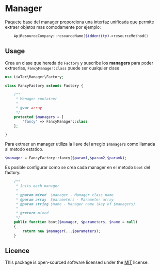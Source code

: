 # Manager
Paquete base del manager proporciona una interfaz unificada que permite extraer objetos mas comodamente por ejemplo:
```php
    ApiResourceCompany::resourceName($iddentity)->resourceMethod()
```
## Usage
Crea un clase que hereda de `Factory` y suscribe los **managers** para poder extraerlas, `FancyManager:class` puede ser cualquier clase
```php
use LiaTec\Manager\Factory;

class FancyFactory extends Factory {

    /**
     * Manager container
     *
     * @var array
     */
    protected $managers = [
        'fancy' => FancyManager::class
    ];

}
```
Para extraer un manager utiliza la llave del arreglo `$managers` como llamada al metodo estatico.
```php
$manager = FancyFactory::fancy($param1,$param2,$paramN);
```

Es posible configurar como se crea cada manager en el metodo `boot` del factory.
```php
    /**
     * Inits each manager
     *
     * @param mixed  $manager - Manager class name
     * @param array  $parameters - Parameter array
     * @param string $name - Manager name (key of $managers)
     *
     * @return mixed
     */
    public function boot($manager, $parameters, $name = null)
    {
        return new $manager(...$parameters);
    }
```
## Licence

This package is open-sourced software licensed under the [MIT](https://opensource.org/licenses/MIT) license.

